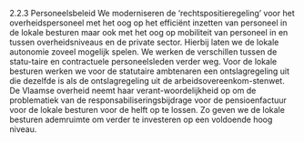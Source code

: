 2.2.3 Personeelsbeleid We moderniseren de ‘rechtspositieregeling’ voor het overheidspersoneel met het oog op het efficiënt inzetten van personeel in de lokale besturen maar ook met het oog op mobiliteit van personeel in en tussen overheidsniveaus en de private sector. Hierbij laten we de lokale autonomie zoveel mogelijk spelen. We werken de verschillen tussen de statu-taire en contractuele personeelsleden verder weg. Voor de lokale besturen werken we voor de statutaire ambtenaren een ontslagregeling uit die dezelfde is als de ontslagregeling uit de arbeidsovereenkom-stenwet. De Vlaamse overheid neemt haar verant-woordelijkheid op om de problematiek van de responsabiliseringsbijdrage voor de pensioenfactuur voor de lokale besturen voor de helft op te lossen. Zo geven we de lokale besturen ademruimte om verder te investeren op een voldoende hoog niveau. 